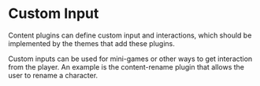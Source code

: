 # Custom Input

Content plugins can define custom input and interactions, which should be implemented by the themes that add these plugins.

Custom inputs can be used for mini-games or other ways to get interaction from the player.
An example is the content-rename plugin that allows the user to rename a character.
